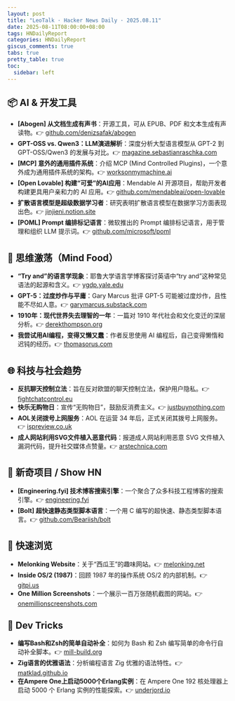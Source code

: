 ```yaml
---
layout: post
title: "LeoTalk · Hacker News Daily · 2025.08.11"
date: 2025-08-11T08:00:00+08:00
tags: HNDailyReport
categories: HNDailyReport
giscus_comments: true
tabs: true
pretty_table: true
toc:
  sidebar: left
---
```


## 📦 AI & 开发工具

- **[Abogen] 从文档生成有声书**：开源工具，可从 EPUB、PDF 和文本生成有声读物。👉 [github.com/denizsafak/abogen](https://github.com/denizsafak/abogen)
- **GPT-OSS vs. Qwen3：LLM演进解析**：深度分析大型语言模型从 GPT-2 到 GPT-OSS/Qwen3 的发展与对比。👉 [magazine.sebastianraschka.com](https://magazine.sebastianraschka.com/p/from-gpt-2-to-gpt-oss-analyzing-the)
- **[MCP] 意外的通用插件系统**：介绍 MCP (Mind Controlled Plugins)，一个意外成为通用插件系统的架构。👉 [worksonmymachine.ai](https://worksonmymachine.ai/p/mcp-an-accidentally-universal-plugin)
- **[Open Lovable] 构建“可爱”的AI应用**：Mendable AI 开源项目，帮助开发者构建更具用户亲和力的 AI 应用。👉 [github.com/mendableai/open-lovable](https://github.com/mendableai/open-lovable)
- **扩散语言模型是超级数据学习者**：研究表明扩散语言模型在数据学习方面表现出色。👉 [jinjieni.notion.site](https://jinjieni.notion.site/Diffusion-Language-Models-are-Super-Data-Learners-239d8f03a866800ab196e49928c019ac)
- **[POML] Prompt 编排标记语言**：微软推出的 Prompt 编排标记语言，用于管理和组织 LLM 提示词。👉 [github.com/microsoft/poml](https://github.com/microsoft/poml)

## 🧠 思维激荡（Mind Food）

- **“Try and”的语言学现象**：耶鲁大学语言学博客探讨英语中“try and”这种常见语法的起源和含义。👉 [ygdp.yale.edu](https://ygdp.yale.edu/phenomena/try-and)
- **GPT-5：过度炒作与平庸**：Gary Marcus 批评 GPT-5 可能被过度炒作，且性能不尽如人意。👉 [garymarcus.substack.com](https://garymarcus.substack.com/p/gpt-5-overdue-overhyped-and-underwhelming)
- **1910年：现代世界失去理智的一年**：一篇对 1910 年代社会和文化变迁的深层分析。👉 [derekthompson.org](https://www.derekthompson.org/p/1910-the-year-the-modern-world-lost)
- **我尝试用AI编程，变得又懒又蠢**：作者反思使用 AI 编程后，自己变得懒惰和迟钝的经历。👉 [thomasorus.com](https://thomasorus.com/i-tried-coding-with-ai-i-became-lazy-and-stupid)

## 🌐 科技与社会趋势

- **反抗聊天控制立法**：旨在反对欧盟的聊天控制立法，保护用户隐私。👉 [fightchatcontrol.eu](https://fightchatcontrol.eu/)
- **快乐无购物日**：宣传“无购物日”，鼓励反消费主义。👉 [justbuynothing.com](https://justbuynothing.com/)
- **AOL关闭拨号上网服务**：AOL 在运营 34 年后，正式关闭其拨号上网服务。👉 [ispreview.co.uk](https://www.ispreview.co.uk/index.php/2025/08/after-34-years-aol-finally-closes-its-dial-up-internet-service.html)
- **成人网站利用SVG文件植入恶意代码**：报道成人网站利用恶意 SVG 文件植入漏洞代码，提升社交媒体点赞量。👉 [arstechnica.com](https://arstechnica.com/security/2025/08/adult-sites-use-malicious-svg-files-to-rack-up-likes-on-facebook/)

## 📱 新奇项目 / Show HN

- **[Engineering.fyi] 技术博客搜索引擎**：一个聚合了众多科技工程博客的搜索引擎。👉 [engineering.fyi](https://engineering.fyi/)
- **[Bolt] 超快速静态类型脚本语言**：一个用 C 编写的超快速、静态类型脚本语言。👉 [github.com/Beariish/bolt](https://github.com/Beariish/bolt)

## 🎯 快速浏览

- **Melonking Website**：关于“西瓜王”的趣味网站。👉 [melonking.net](https://melonking.net/)
- **Inside OS/2 (1987)**：回顾 1987 年的操作系统 OS/2 的内部机制。👉 [gitpi.us](https://gitpi.us/article-archive/inside-os2/)
- **One Million Screenshots**：一个展示一百万张随机截图的网站。👉 [onemillionscreenshots.com](https://onemillionscreenshots.com/?q=random)

## 🧰 Dev Tricks

- **编写Bash和Zsh的简单自动补全**：如何为 Bash 和 Zsh 编写简单的命令行自动补全脚本。👉 [mill-build.org](https://mill-build.org/blog/14-bash-zsh-completion.html)
- **Zig语言的优雅语法**：分析编程语言 Zig 优雅的语法特性。👉 [matklad.github.io](https://matklad.github.io/2025/08/09/zigs-lovely-syntax.html)
- **在Ampere One上启动5000个Erlang实例**：在 Ampere One 192 核处理器上启动 5000 个 Erlang 实例的性能探索。👉 [underjord.io](https://underjord.io/booting-5000-erlangs-on-ampere-one.html)
